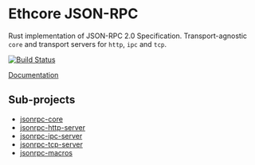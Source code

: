 # Ethcore JSON-RPC

Rust implementation of JSON-RPC 2.0 Specification.
Transport-agnostic `core` and transport servers for `http`, `ipc` and `tcp`.

[![Build Status][travis-image]][travis-url]

[travis-image]: https://travis-ci.org/ethcore/jsonrpc.svg?branch=master
[travis-url]: https://travis-ci.org/ethcore/jsonrpc

[Documentation](http://ethcore.github.io/jsonrpc/jsonrpc/index.html)

## Sub-projects
- [jsonrpc-core](./core)
- [jsonrpc-http-server](./http)
- [jsonrpc-ipc-server](./ipc)
- [jsonrpc-tcp-server](./tcp)
- [jsonrpc-macros](./macros)
